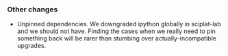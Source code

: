 <!-- Delete the sections that don't apply -->

### Other changes

- Unpinned dependencies. We downgraded ipython globally in sciplat-lab and we should not have. Finding the cases when we really need to pin something back will be rarer than stumbing over actually-incompatible upgrades.
